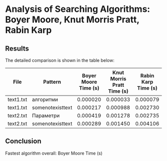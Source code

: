 ﻿# Analysis of Searching Algorithms: Boyer Moore, Knut Morris Pratt, Rabin Karp

## Results
The detailed comparison is shown in the table below:

| File      | Pattern          | Boyer Moore Time (s) | Knut Morris Pratt Time (s) | Rabin Karp Time (s) |
|-----------|------------------|----------------------|----------------------------|---------------------|
| text1.txt | алгоритми        | 0.000020             | 0.000033                   | 0.000079            |
| text1.txt | somenotexisttext | 0.000217             | 0.000988                   | 0.002730            |
| text2.txt | Параметри        | 0.000419             | 0.001278                   | 0.002735            |
| text2.txt | somenotexisttext | 0.000289             | 0.001450                   |    0.004106         |


## Conclusion
Fastest algorithm overall: Boyer Moore Time (s)
